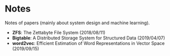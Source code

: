 # Notes
Notes of papers (mainly about system design and machine learning).

- **ZFS**: The Zettabyte File System (2018/08/11)
- **Bigtable**: A Distributed Storage System for Structured Data (2019/04/07)
- **word2vec**: Efficient Estimation of Word Representations in Vector Space (2019/09/15)
